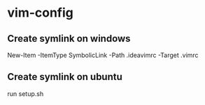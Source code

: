# vim-config

## Create symlink on windows
New-Item -ItemType SymbolicLink -Path .ideavimrc -Target .vimrc

## Create symlink on ubuntu
run setup.sh
